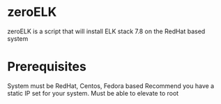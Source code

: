 # zeroELK
zeroELK is a script that will install ELK stack 7.8 on the RedHat based system


# Prerequisites
System must be RedHat, Centos, Fedora based
Recommend you have a static IP set for your system.
Must be able to elevate to root

